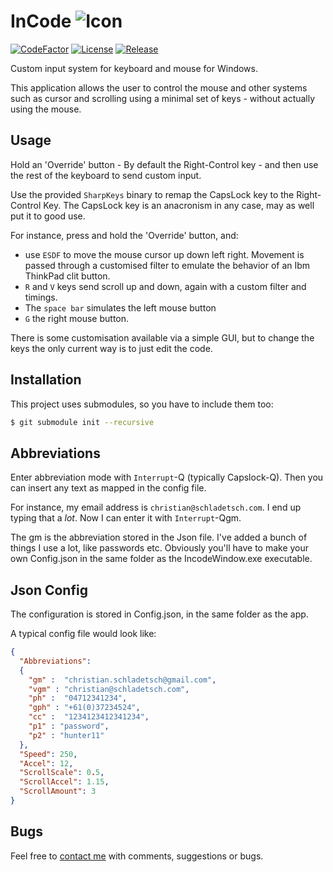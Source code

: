 # InCode ![Icon](Doc/Logo.png "Incode Logo")
[![CodeFactor](https://www.codefactor.io/repository/github/cschladetsch/incode/badge)](https://www.codefactor.io/repository/github/cschladetsch/incode) [![License](https://img.shields.io/github/license/cschladetsch/incode.svg?label=License&maxAge=86400)](./LICENSE) [![Release](https://img.shields.io/github/release/cschladetsch/incode.svg?label=Release&maxAge=60)](https://github.com/cschladetsch/incode/releases/latest)

Custom input system for keyboard and mouse for Windows.

This application allows the user to control the mouse and other systems such as cursor and scrolling using a minimal set of keys - without actually using the mouse.

## Usage
Hold an 'Override' button - By default the Right-Control key - and then use the rest of the keyboard to send custom input.

Use the provided `SharpKeys` binary to remap the CapsLock key to the Right-Control Key. The CapsLock key is an anacronism in any case, may as well put it to good use.

For instance, press and hold the 'Override' button, and:
* use `ESDF` to move the mouse cursor up down left right. Movement is passed through a customised filter to emulate the behavior of an Ibm ThinkPad clit button.  
* `R` and `V` keys send scroll up and down, again with a custom filter and timings. 
* The `space bar` simulates the left mouse button
* `G` the right mouse button.

There is some customisation available via a simple GUI, but to change the keys the only current way is to just edit the code.

## Installation
This project uses submodules, so you have to include them too:
```bash
$ git submodule init --recursive
```

## Abbreviations
Enter abbreviation mode with `Interrupt`-Q (typically Capslock-Q). Then you can insert any text as mapped in the config file.

For instance, my email address is `christian@schladetsch.com`. I end up typing that a *lot*. Now I can enter it with `Interrupt`-Qgm.

The gm is the abbreviation stored in the Json file. I've added a bunch of things I use a lot, like passwords etc. Obviously you'll have to make your own Config.json in the same folder as the IncodeWindow.exe executable.

## Json Config
The configuration is stored in Config.json, in the same folder as the app.

A typical config file would look like:

```json
{
  "Abbreviations":
  {
    "gm" :  "christian.schladetsch@gmail.com",
    "vgm" : "christian@schladetsch.com",
    "ph" :  "04712341234",
    "gph" : "+61(0)37234524",
    "cc" :  "1234123412341234",
    "p1" : "password",
    "p2" : "hunter11"
  },
  "Speed": 250,
  "Accel": 12,
  "ScrollScale": 0.5,
  "ScrollAccel": 1.15,
  "ScrollAmount": 3
}

```

## Bugs
Feel free to [contact me](mailto:christian@schladetsch.com) with comments, suggestions or bugs.

